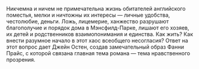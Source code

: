 <!--2017-01-18 19:59:47-->
Никчемна и ничем не примечательна жизнь обитателей английского поместья, мелки и ничтожны их интересы — личные удобства, честолюбие, деньги. Ложь, лицемерие, ханжество разрушают благополучие и порядок дома в Мэнсфилд-Парке, лишают его хозяев, их детей и родственников взаимопонимания и единства. Как жить? Как внести разумное начало в этот хаос всеобщего несогласия? Ответ на этот вопрос дает Джейн Остен, создав замечательный образ Фанни Прайс, с которой связана главная тема романа — тема нравственного прозрения.